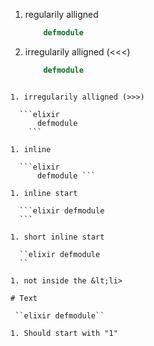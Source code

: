 1. regularily alligned

      ```elixir
          defmodule
      ```

1. irregularily alligned (<<<)

    ```elixir
        defmodule
  ```

1. irregularily alligned (>>>)

    ```elixir
        defmodule
      ```

1. inline

    ```elixir
        defmodule ```

1. inline start

    ```elixir defmodule
    ```

1. short inline start

    ``elixir defmodule
    ``

1. not inside the &lt;li>

# Text

   ``elixir defmodule``

1. Should start with "1"
